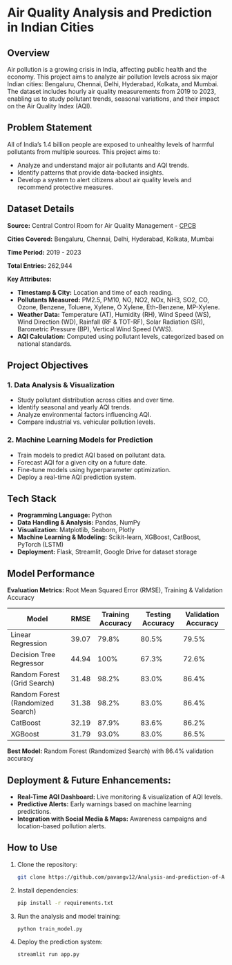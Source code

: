# Air Quality Analysis and Prediction in Indian Cities

## Overview
Air pollution is a growing crisis in India, affecting public health and the economy. This project aims to analyze air pollution levels across six major Indian cities: Bengaluru, Chennai, Delhi, Hyderabad, Kolkata, and Mumbai. The dataset includes hourly air quality measurements from 2019 to 2023, enabling us to study pollutant trends, seasonal variations, and their impact on the Air Quality Index (AQI).

## Problem Statement
All of India’s 1.4 billion people are exposed to unhealthy levels of harmful pollutants from multiple sources. This project aims to:
- Analyze and understand major air pollutants and AQI trends.
- Identify patterns that provide data-backed insights.
- Develop a system to alert citizens about air quality levels and recommend protective measures.

## Dataset Details
**Source:** Central Control Room for Air Quality Management - [CPCB](https://airquality.cpcb.gov.in/ccr/)

**Cities Covered:** Bengaluru, Chennai, Delhi, Hyderabad, Kolkata, Mumbai  

**Time Period:** 2019 - 2023  

**Total Entries:** 262,944  

**Key Attributes:**
- **Timestamp & City:** Location and time of each reading.
- **Pollutants Measured:** PM2.5, PM10, NO, NO2, NOx, NH3, SO2, CO, Ozone, Benzene, Toluene, Xylene, O Xylene, Eth-Benzene, MP-Xylene.
- **Weather Data:** Temperature (AT), Humidity (RH), Wind Speed (WS), Wind Direction (WD), Rainfall (RF & TOT-RF), Solar Radiation (SR), Barometric Pressure (BP), Vertical Wind Speed (VWS).
- **AQI Calculation:** Computed using pollutant levels, categorized based on national standards.

## Project Objectives
### 1. **Data Analysis & Visualization**
- Study pollutant distribution across cities and over time.
- Identify seasonal and yearly AQI trends.
- Analyze environmental factors influencing AQI.
- Compare industrial vs. vehicular pollution levels.

### 2. **Machine Learning Models for Prediction**
- Train models to predict AQI based on pollutant data.
- Forecast AQI for a given city on a future date.
- Fine-tune models using hyperparameter optimization.
- Deploy a real-time AQI prediction system.

## Tech Stack
- **Programming Language:** Python
- **Data Handling & Analysis:** Pandas, NumPy
- **Visualization:** Matplotlib, Seaborn, Plotly
- **Machine Learning & Modeling:** Scikit-learn, XGBoost, CatBoost, PyTorch (LSTM)
- **Deployment:** Flask, Streamlit, Google Drive for dataset storage

## Model Performance
**Evaluation Metrics:** Root Mean Squared Error (RMSE), Training & Validation Accuracy

| Model | RMSE | Training Accuracy | Testing Accuracy | Validation Accuracy |
|--------|------|------------------|------------------|------------------|
| Linear Regression | 39.07 | 79.8% | 80.5% | 79.5% |
| Decision Tree Regressor | 44.94 | 100% | 67.3% | 72.6% |
| Random Forest (Grid Search) | 31.48 | 98.2% | 83.0% | 86.4% |
| Random Forest (Randomized Search) | 31.38 | 98.2% | 83.0% | 86.4% |
| CatBoost | 32.19 | 87.9% | 83.6% | 86.2% |
| XGBoost | 31.79 | 93.0% | 83.0% | 86.5% |

**Best Model:** Random Forest (Randomized Search) with 86.4% validation accuracy

## Deployment & Future Enhancements:
- **Real-Time AQI Dashboard:** Live monitoring & visualization of AQI levels.
- **Predictive Alerts:** Early warnings based on machine learning predictions.
- **Integration with Social Media & Maps:** Awareness campaigns and location-based pollution alerts.

## How to Use
1. Clone the repository:
   ```bash
   git clone https://github.com/pavangv12/Analysis-and-prediction-of-Air-Quality-in-Indian-cities.git
   ```
2. Install dependencies:
   ```bash
   pip install -r requirements.txt
   ```
3. Run the analysis and model training:
   ```bash
   python train_model.py
   ```
4. Deploy the prediction system:
   ```bash
   streamlit run app.py
   ```


